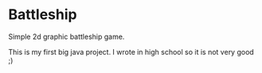 # Battleship
Simple 2d graphic battleship game.

This is my first big java project. I wrote in high school so it is not very good ;)
